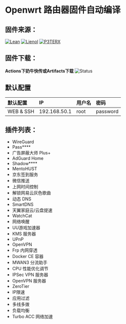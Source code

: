 # Openwrt 路由器固件自动编译

## 固件来源：
[![Lean](https://img.shields.io/badge/Lede-Lean-red.svg?style=flat&logo=appveyor)](https://github.com/coolsnowwolf/lede) 
 [![Lienol](https://img.shields.io/badge/Package-Lienol-blueviolet.svg?style=flat&logo=appveyor)](https://github.com/Lienol/openwrt-package) 
 [![P3TERX](https://img.shields.io/badge/Actions-P3TERX-blueviolet.svg?style=flat&logo=appveyor)](https://github.com/P3TERX/Actions-OpenWrt)


## 固件下载：

**Actions下奶牛快传或Artifacts下载**
![Status](https://github.com/Jasonsmod/Actions-OpenWrt/actions/workflows/OpenWrt-r619ac.yml/badge.svg)


## 默认配置

| 默认配置 | IP | 用户名 | 密码 |
| :--- | :--- | :--- | :--- |
| WEB & SSH | 192.168.50.1 | root | password |

## 插件列表：
* WireGuard
* Pass****
* 广告屏蔽大师 Plus+
* AdGuard Home
* Shadow****
* MentoHUST
* 京东签到服务
* 微信推送
* 上网时间控制
* 解锁网易云灰色歌曲
* 动态 DNS
* SmartDNS
* 天翼家庭云/云盘提速
* WatchCat
* 网络唤醒
* UU游戏加速器
* KMS 服务器
* UPnP
* OpenVPN
* Frp 内网穿透
* Docker CE 容器
* MWAN3 分流助手
* CPU 性能优化调节
* IPSec VPN 服务器
* OpenVPN 服务器
* ZeroTier
* IP限速
* 应用过滤
* 多线多拨
* 负载均衡
* Turbo ACC 网络加速
 

